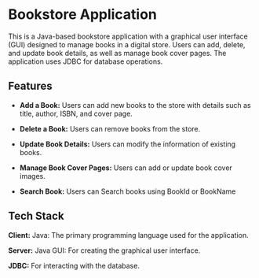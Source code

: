 
# Bookstore Application

This is a Java-based bookstore application with a graphical user interface (GUI) designed to manage books in a digital store. Users can add, delete, and update book details, as well as manage book cover pages. The application uses JDBC for database operations.




## Features

- **Add a Book:** Users can add new books to the store with details such as title, author, ISBN, and cover page.
- **Delete a Book:** Users can remove books from the store.

- **Update Book Details:** Users can modify the information of existing books.

- **Manage Book Cover Pages:** Users can add or update book cover images.

- **Search Book:** Users can Search books using BookId or BookName



## Tech Stack

**Client:** Java: The primary programming language used for the application.


**Server:** Java GUI: For creating the graphical user interface.

**JDBC:** For interacting with the database.


